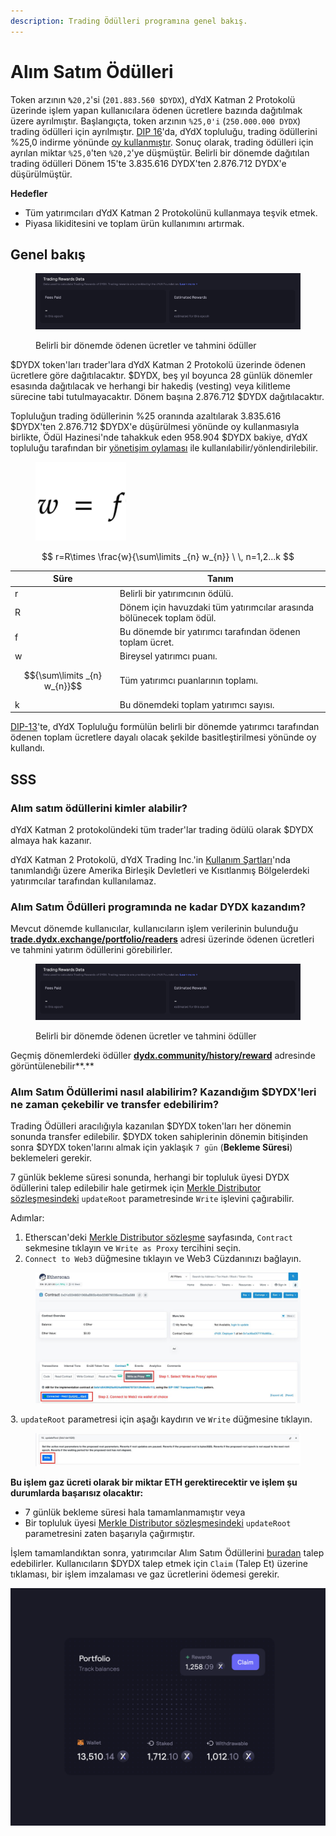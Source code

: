 ```yaml
---
description: Trading Ödülleri programına genel bakış.
---
```


# Alım Satım Ödülleri

Token arzının **`%`**`20,2`'si (`201.883.560 $DYDX`), dYdX Katman 2 Protokolü üzerinde işlem yapan kullanıcılara ödenen ücretlere bazında dağıtılmak üzere ayrılmıştır. Başlangıçta, token arzının `%25,0'i` (`250.000.000 DYDX`) trading ödülleri için ayrılmıştır. [DIP 16](https://github.com/dydxfoundation/dip/blob/master/content/dips/DIP-16.md)'da, dYdX topluluğu, trading ödüllerini %25,0 indirme yönünde [oy kullanmıştır](https://dydx.community/dashboard/proposal/8). Sonuç olarak, trading ödülleri için ayrılan miktar `%25,0`'ten `%20,2`'ye düşmüştür. Belirli bir dönemde dağıtılan trading ödülleri Dönem 15'te 3.835.616 DYDX'ten 2.876.712 DYDX'e düşürülmüştür.

**Hedefler**

* Tüm yatırımcıları dYdX Katman 2 Protokolünü kullanmaya teşvik etmek.
* Piyasa likiditesini ve toplam ürün kullanımını artırmak.

## **Genel bakış**

<figure><img src="../.gitbook/assets/1-fees-paid-estimated-rewards.png" alt=""><figcaption><p>Belirli bir dönemde ödenen ücretler ve tahmini ödüller</p></figcaption></figure>

$DYDX token'ları trader'lara dYdX Katman 2 Protokolü üzerinde ödenen ücretlere göre dağıtılacaktır. $DYDX, beş yıl boyunca 28 günlük dönemler esasında dağıtılacak ve herhangi bir hakediş (vesting) veya kilitleme sürecine tabi tutulmayacaktır. Dönem başına 2.876.712 $DYDX dağıtılacaktır.

Topluluğun trading ödüllerinin %25 oranında azaltılarak 3.835.616 $DYDX'ten 2.876.712 $DYDX'e düşürülmesi yönünde oy kullanmasıyla birlikte, Ödül Hazinesi'nde tahakkuk eden 958.904 $DYDX bakiye, dYdX topluluğu tarafından bir [yönetişim oylaması](https://docs.dydx.community/dydx-governance/voting-and-governance/governance-parameters) ile kullanılabilir/yönlendirilebilir.

<figure><img src="../.gitbook/assets/1-trading-rewards-formula-new.png" alt=""><figcaption></figcaption></figure>

$$ r=R\times \frac{w}{\sum\limits _{n} w_{n}} \ \, n=1,2...k $$

| Süre | Tanım |
| ---------------------------- | ----------------------------------------------------------------------- |
| r | Belirli bir yatırımcının ödülü. |
| R | Dönem için havuzdaki tüm yatırımcılar arasında bölünecek toplam ödül. |
| f | Bu dönemde bir yatırımcı tarafından ödenen toplam ücret. |
| w | Bireysel yatırımcı puanı. |
| $${\sum\limits _{n} w_{n}}$$ | Tüm yatırımcı puanlarının toplamı. |
| k | Bu dönemdeki toplam yatırımcı sayısı. |

[DIP-13](https://github.com/dydxfoundation/dip/blob/master/content/dips/DIP-13.md)'te, dYdX Topluluğu formülün belirli bir dönemde yatırımcı tarafından ödenen toplam ücretlere dayalı olacak şekilde basitleştirilmesi yönünde oy kullandı.

## SSS

### Alım satım ödüllerini kimler alabilir?

dYdX Katman 2 protokolündeki tüm trader'lar trading ödülü olarak $DYDX almaya hak kazanır.

dYdX Katman 2 Protokolü, dYdX Trading Inc.'in [Kullanım Şartları](https://dydx.exchange/terms)'nda tanımlandığı üzere Amerika Birleşik Devletleri ve Kısıtlanmış Bölgelerdeki yatırımcılar tarafından kullanılamaz.

### Alım Satım Ödülleri programında ne kadar DYDX kazandım?

Mevcut dönemde kullanıcılar, kullanıcıların işlem verilerinin bulunduğu [**trade.dydx.exchange/portfolio/readers**](https://trade.dydx.exchange/portfolio/rewards) adresi üzerinde ödenen ücretleri ve tahmini yatırım ödüllerini görebilirler.

<figure><img src="../.gitbook/assets/1-fees-paid-estimated-rewards.png" alt=""><figcaption><p>Belirli bir dönemde ödenen ücretler ve tahmini ödüller</p></figcaption></figure>

Geçmiş dönemlerdeki ödüller [**dydx.community/history/reward**](https://dydx.community/history/rewards) adresinde görüntülenebilir**.**

### Alım Satım Ödüllerimi nasıl alabilirim? Kazandığım $DYDX'leri ne zaman çekebilir ve transfer edebilirim?

Trading Ödülleri aracılığıyla kazanılan $DYDX token'ları her dönemin sonunda transfer edilebilir. $DYDX token sahiplerinin dönemin bitişinden sonra $DYDX token'larını almak için yaklaşık `7 gün` (**Bekleme Süresi**) beklemeleri gerekir.

7 günlük bekleme süresi sonunda, herhangi bir topluluk üyesi DYDX ödüllerini talep edilebilir hale getirmek için [Merkle Distributor sözleşmesindeki](https://etherscan.io/address/0x01d3348601968ab85b4bb028979006eac235a588#writeProxyContract) `updateRoot` parametresinde `Write` işlevini çağırabilir.

Adımlar:

1. Etherscan'deki [Merkle Distributor sözleşme](https://etherscan.io/address/0x01d3348601968ab85b4bb028979006eac235a588#writeProxyContract) sayfasında, `Contract` sekmesine tıklayın ve `Write as Proxy` tercihini seçin.
2. `Connect to Web3` düğmesine tıklayın ve Web3 Cüzdanınızı bağlayın.

<figure><img src="../.gitbook/assets/merkle-distributor-contract.jpeg" alt=""><figcaption></figcaption></figure>

3\. `updateRoot` parametresi için aşağı kaydırın ve `Write` düğmesine tıklayın.

<figure><img src="../.gitbook/assets/updateRoot-claiming.jpeg" alt=""><figcaption></figcaption></figure>

**Bu işlem gaz ücreti olarak bir miktar ETH gerektirecektir ve işlem şu durumlarda başarısız olacaktır:**

* 7 günlük bekleme süresi hala tamamlanmamıştır veya
* Bir topluluk üyesi [Merkle Distributor sözleşmesindeki](https://etherscan.io/address/0x01d3348601968ab85b4bb028979006eac235a588#writeProxyContract) `updateRoot` parametresini zaten başarıyla çağırmıştır.

İşlem tamamlandıktan sonra, yatırımcılar Alım Satım Ödüllerini [buradan](https://dydx.community/dashboard) talep edebilirler. Kullanıcıların $DYDX talep etmek için `Claim` (Talep Et) üzerine tıklaması, bir işlem imzalaması ve gaz ücretlerini ödemesi gerekir.

![Ödüller için portföye genel bakış](../.gitbook/assets/1-portfolio-overview-rewards.png)

